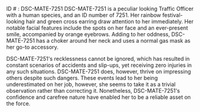 ID # : DSC-MATE-7251
DSC-MATE-7251 is a peculiar looking Traffic Officer with a human species, and an ID number of 7251. Her rainbow festival-looking hair and green cross earring draw attention to her immediately. Her notable facial features include the spots on her face and an ever-present smile, accompanied by orange eyebrows. Adding to her oddness, DSC-MATE-7251 has a choker around her neck and uses a normal gas mask as her go-to accessory.

DSC-MATE-7251's recklessness cannot be ignored, which has resulted in constant scenarios of accidents and slip-ups, yet receiving zero injuries in any such situations. DSC-MATE-7251 does, however, thrive on impressing others despite such dangers. These events lead to her being underestimated on her job, however, she seems to take it as a trivial observation rather than correcting it. Nonetheless, DSC-MATE-7251's confidence and carefree nature have enabled her to be a reliable asset on the force.